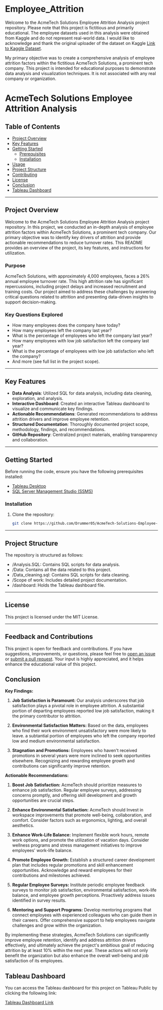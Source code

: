 # Employee_Attrition

Welcome to the AcmeTech Solutions Employee Attrition Analysis project repository. Please note that this project is fictitious and primarily educational. The employee datasets used in this analysis were obtained from Kaggle and do not represent real-world data. I would like to acknowledge and thank the original uploader of the dataset on Kaggle [Link to Kaggle Dataset](https://www.kaggle.com/datasets/vjchoudhary7/hr-analytics-case-study?select=out_time.csv). 

My primary objective was to create a comprehensive analysis of employee attrition factors within the fictitious AcmeTech Solutions, a prominent tech company. This project is intended for educational purposes to demonstrate data analysis and visualization techniques. It is not associated with any real company or organization.

# AcmeTech Solutions Employee Attrition Analysis

## Table of Contents
- [Project Overview](#project-overview)
- [Key Features](#key-features)
- [Getting Started](#getting-started)
  - [Prerequisites](#prerequisites)
  - [Installation](#installation)
- [Usage](#usage)
- [Project Structure](#project-structure)
- [Contributing](#contributing)
- [License](#license)
- [Conclusion](#conclusion)
- [Tableau Dashboard](#Tableau-Dashboard)
---

## Project Overview

Welcome to the AcmeTech Solutions Employee Attrition Analysis project repository. In this project, we conducted an in-depth analysis of employee attrition factors within AcmeTech Solutions, a prominent tech company. Our primary objective was to identify key drivers of attrition and provide actionable recommendations to reduce turnover rates. This README provides an overview of the project, its key features, and instructions for utilization.

### Purpose
AcmeTech Solutions, with approximately 4,000 employees, faces a 26% annual employee turnover rate. This high attrition rate has significant repercussions, including project delays and increased recruitment and training costs. Our project aimed to address these challenges by answering critical questions related to attrition and presenting data-driven insights to support decision-making.

### Key Questions Explored
- How many employees does the company have today?
- How many employees left the company last year?
- What is the percentage of employees who left the company last year?
- How many employees with low job satisfaction left the company last year?
- What is the percentage of employees with low job satisfaction who left the company?
- And more (see full list in the project scope).

---

## Key Features

- **Data Analysis**: Utilized SQL for data analysis, including data cleaning, exploration, and analysis.
- **Interactive Dashboard**: Created an interactive Tableau dashboard to visualize and communicate key findings.
- **Actionable Recommendations**: Generated recommendations to address attrition drivers and improve employee retention.
- **Structured Documentation**: Thoroughly documented project scope, methodology, findings, and recommendations.
- **GitHub Repository**: Centralized project materials, enabling transparency and collaboration.

---

## Getting Started

Before running the code, ensure you have the following prerequisites installed:

- [Tableau Desktop](https://www.tableau.com/products/desktop/download)
- [SQL Server Management Studio (SSMS)](https://docs.microsoft.com/en-us/sql/ssms/download-sql-server-management-studio-ssms)

### Installation

1. Clone the repository:

   ```bash
   git clone https://github.com/Drummer05/AcmeTech-Solutions-Employee-Attrition-Analysis.git

---

## Project Structure
The repository is structured as follows:

- /Analysis.SQL: Contains SQL scripts for data analysis.
- /Data: Contains all the data related to this project.
- /Data_cleaning.sql: Contains SQL scripts for data cleaning.
- /Scope of work: Includes detailed project documentation.
- /dashboard: Holds the Tableau dashboard file.

---

## License
This project is licensed under the MIT License. 

---

## Feedback and Contributions

This project is open for feedback and contributions. If you have suggestions, improvements, or questions, please feel free to [open an issue](https://github.com/Drummer05/Employee_Attrition/issues) or [submit a pull request](https://github.com/Drummer05/Employee_Attrition/pulls). Your input is highly appreciated, and it helps enhance the educational value of this project.


## Conclusion

**Key Findings:**

1. **Job Satisfaction is Paramount:** Our analysis underscores that job satisfaction plays a pivotal role in employee attrition. A substantial portion of departing employees reported low job satisfaction, making it the primary contributor to attrition.

2. **Environmental Satisfaction Matters:** Based on the data, employees who find their work environment unsatisfactory were more likely to leave. a subtantial portion of employees who left the company reported low and medium environmental satisfaction.

3. **Stagnation and Promotions:** Employees who haven't received promotions in several years were more inclined to seek opportunities elsewhere. Recognizing and rewarding employee growth and contributions can significantly improve retention.

**Actionable Recommendations:**

1. **Boost Job Satisfaction:** AcmeTech should prioritize measures to enhance job satisfaction. Regular employee surveys, addressing concerns promptly, and offering skill development and growth opportunities are crucial steps.

2. **Enhance Environmental Satisfaction:** AcmeTech should Invest in workspace improvements that promote well-being, collaboration, and comfort. Consider factors such as ergonomics, lighting, and overall aesthetics.
   
3. **Enhance Work-Life Balance:** Implement flexible work hours, remote work options, and promote the utilization of vacation days. Consider wellness programs and stress management initiatives to improve employees' work-life balance.

4. **Promote Employee Growth:** Establish a structured career development plan that includes regular promotions and skill enhancement opportunities. Acknowledge and reward employees for their contributions and milestones achieved.

5. **Regular Employee Surveys:** Institute periodic employee feedback surveys to monitor job satisfaction, environmental satisfaction, work-life balance, and employee growth perceptions. Proactively address issues identified in survey results.

6. **Mentoring and Support Programs:** Develop mentoring programs that connect employees with experienced colleagues who can guide them in their careers. Offer comprehensive support to help employees navigate challenges and grow within the organization.

By implementing these strategies, AcmeTech Solutions can significantly improve employee retention, identify and address attrition drivers effectively, and ultimately achieve the project's ambitious goal of reducing attrition by at least 10% within the next year. These actions will not only benefit the organization but also enhance the overall well-being and job satisfaction of its employees.

## Tableau Dashboard

You can access the Tableau dashboard for this project on Tableau Public by clicking the following link:

[Tableau Dashboard Link](https://public.tableau.com/app/profile/carlos.silveio/viz/AttritionDashboard_16965318051950/HRAnalyticsDashboard?publish=yes)
